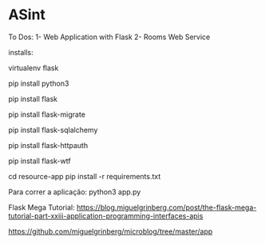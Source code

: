 # ASint

To Dos:
1- Web Application with Flask
2- Rooms Web Service

installs:

virtualenv flask

pip install python3

pip install flask

pip install flask-migrate

pip install flask-sqlalchemy

pip install flask-httpauth

pip install flask-wtf

cd resource-app
pip install -r requirements.txt


Para correr a aplicação:
python3 app.py


Flask Mega Tutorial:
https://blog.miguelgrinberg.com/post/the-flask-mega-tutorial-part-xxiii-application-programming-interfaces-apis

https://github.com/miguelgrinberg/microblog/tree/master/app
